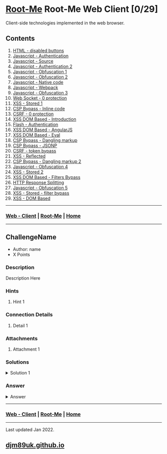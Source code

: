 # [Root-Me](./rootme.md) Root-Me Web Client [0/29]

Client-side technologies implemented in the web browser.

## Contents

1. [HTML - disabled buttons](#html-disabled-buttons)
2. [Javascript - Authentication](#javascript-authentication)
3. [Javascript - Source](#javascript-source)
4. [Javascript - Authentication 2](#javascript-authentication-2)
5. [Javascript - Obfuscation 1](#javascript-obfuscation-1)
6. [Javascript - Obfuscation 2](#javascript-obfuscation-2)
7. [Javascript - Native code](#javascript-native-code)
8. [Javascript - Webpack](#javascript-webpack)
9. [Javascript - Obfuscation 3](#javascript-obfuscation-3)
10. [Web Socket - 0 protection](#web-socket-0-protection)
11. [XSS - Stored 1](#xss-stored-1)
12. [CSP Bypass - Inline code](#csp-bypass-inline-code)
13. [CSRF - 0 protection](#csrf-0-protection)
14. [XSS DOM Based - Introduction](#xss-dom-based-introduction)
15. [Flash - Authentication](#flash-authentication)
16. [XSS DOM Based - AngularJS](#xss-dom-based-angularjs)
17. [XSS DOM Based - Eval](#xss-dom-based-eval)
18. [CSP Bypass - Dangling markup](#csp-bypass-dangling-markup)
19. [CSP Bypass - JSONP](#csp-bypass-jsonp)
20. [CSRF - token bypass](#csrf-token-bypass)
21. [XSS - Reflected](#xss-reflected)
22. [CSP Bypass - Dangling markup 2](#csp-bypass-dangling-markup-2)
23. [Javascript - Obfuscation 4](#javascript-obfuscation-4)
24. [XSS - Stored 2](#xss-stored-2)
25. [XSS DOM Based - Filters Bypass](#xss-dom-based-filters-bypass)
26. [HTTP Response Splitting](#http-response-splitting)
27. [Javascript - Obfuscation 5](#javascript-obfuscation-5)
28. [XSS - Stored - filter bypass](#xss-stored-filter-bypass)
29. [XSS - DOM Based](#xss-dom-based)

---

### [Web - Client](#contents) | [Root-Me](./rootme.md) | [Home](./index.md)

---

## ChallengeName

- Author: name
- X Points

### Description

Description Here

### Hints

1. Hint 1

### Connection Details

1. Detail 1

### Attachments

1. Attachment 1

### Solutions

<details>

<summary markdown="span">Solution 1</summary>

Detail here

</details>

### Answer

<details>

<summary markdown="span">Answer</summary>

~~~

~~~

</details>

---

### [Web - Client](#contents) | [Root-Me](./rootme.md) | [Home](./index.md)

---

Last updated Jan 2022.

## [djm89uk.github.io](https://djm89uk.github.io)
